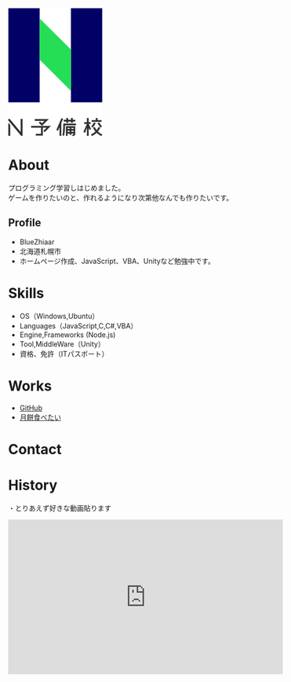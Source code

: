 ![ロゴ](ab95671b-private.png)

# About
プログラミング学習しはじめました。  
ゲームを作りたいのと、作れるようになり次第他なんでも作りたいです。


## Profile
- BlueZhiaar
- 北海道札幌市
- ホームページ作成、JavaScript、VBA、Unityなど勉強中です。


# Skills
- OS（Windows,Ubuntu）
- Languages（JavaScript,C,C#,VBA）
- Engine,Frameworks (Node.js)
- Tool,MiddleWare（Unity）
- 資格、免許（ITパスポート）

# Works
- [GitHub](https://github.com/BlueZhiaar)
- [月餅食べたい](https://www.openprocessing.org/sketch/958549)


 
# Contact


# History



・とりあえず好きな動画貼ります
<iframe width="560" height="315" src="https://www.youtube-nocookie.com/embed/1g7XO7gICAo" frameborder="0" allow="accelerometer; autoplay; encrypted-media; gyroscope; picture-in-picture" allowfullscreen></iframe>

